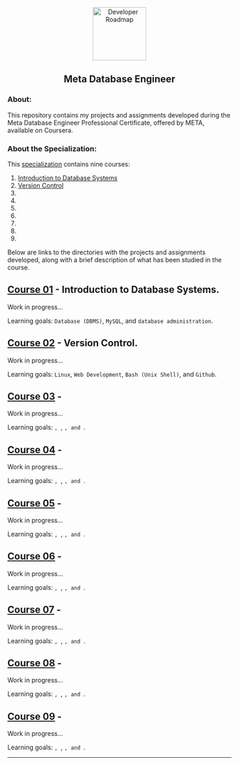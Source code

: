 <p align="center">
  <a href="https://github.com/marcoshsq/PythonPredictiveAnalytics">
    <img src="https://1000logos.net/wp-content/uploads/2021/10/logo-Meta.png" alt="Developer Roadmap" width="120" height="">
  </a>
</p>
  <h2 align="center">Meta Database Engineer</h2>
</div>

### About:

This repository contains my projects and assignments developed during the Meta Database Engineer Professional Certificate, offered by META, available on Coursera.

### About the Specialization:

This [specialization](https://www.coursera.org/professional-certificates/meta-database-engineer) contains nine courses:

1. [Introduction to Database Systems](https://www.coursera.org/learn/introduction-to-databases?specialization=meta-database-engineer)
2. [Version Control](coursera.org/learn/introduction-to-version-control?specialization=meta-database-engineer)
3. []()
4. []()
5. []()
6. []()
7. []()
8. []()
9. []()

Below are links to the directories with the projects and assignments developed, along with a brief description of what has been studied in the course.

## [Course 01]() - Introduction to Database Systems.

Work in progress...

Learning goals: ``Database (DBMS)``, ``MySQL``, and ``database administration``.

## [Course 02]() - Version Control.

Work in progress...

Learning goals: ``Linux``, ``Web Development``, ``Bash (Unix Shell)``, and ``Github``.

## [Course 03]() - 

Work in progress...

Learning goals: ````, ````, ````, and ````.

## [Course 04]() - 

Work in progress...

Learning goals: ````, ````, ````, and ````.

## [Course 05]() - 

Work in progress...

Learning goals: ````, ````, ````, and ````.

## [Course 06]() - 

Work in progress...

Learning goals: ````, ````, ````, and ````.

## [Course 07]() - 

Work in progress...

Learning goals: ````, ````, ````, and ````.

## [Course 08]() - 

Work in progress...

Learning goals: ````, ````, ````, and ````.

## [Course 09]() - 

Work in progress...

Learning goals: ````, ````, ````, and ````.

---
